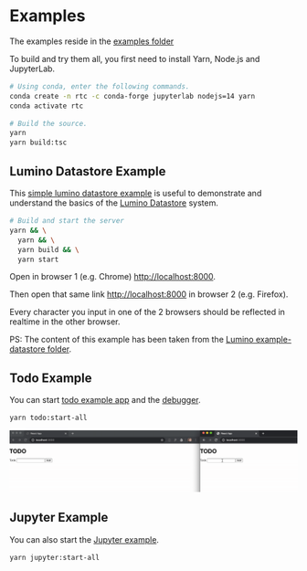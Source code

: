 # Examples

The examples reside in the [examples folder](https://github.com/jupyterlab/rtc/tree/main/examples)

To build and try them all, you first need to install Yarn, Node.js and JupyterLab.

```bash
# Using conda, enter the following commands.
conda create -n rtc -c conda-forge jupyterlab nodejs=14 yarn
conda activate rtc
```

```bash
# Build the source.
yarn
yarn build:tsc
```

## Lumino Datastore Example

This [simple lumino datastore example](https://github.com/jupyterlab/rtc/tree/main/examples/lumino-datastore) is useful to demonstrate and understand the basics of the [Lumino Datastore](https://github.com/jupyterlab/lumino/tree/master/packages/datastore) system.

```bash
# Build and start the server
yarn && \
  yarn && \
  yarn build && \
  yarn start
```

Open in browser 1 (e.g. Chrome) <http://localhost:8000>.

Then open that same link <http://localhost:8000> in browser 2 (e.g. Firefox).

Every character you input in one of the 2 browsers should be reflected in realtime in the other browser.

PS: The content of this example has been taken from the [Lumino example-datastore folder](https://github.com/jupyterlab/lumino/tree/master/examples/example-datastore).

## Todo Example

You can start [todo example app](https://github.com/jupyterlab/rtc/tree/main/examples/todo) and the [debugger](https://github.com/jupyterlab/rtc/tree/main/tools/debugger).

```bash
yarn todo:start-all
```

![RTC ToDo Example](images/todo.gif "RTC ToDo Example")

## Jupyter Example

You can also start the [Jupyter example](https://github.com/jupyterlab/rtc/tree/main/examples/rtc-jupyter-example).

```bash
yarn jupyter:start-all
```
